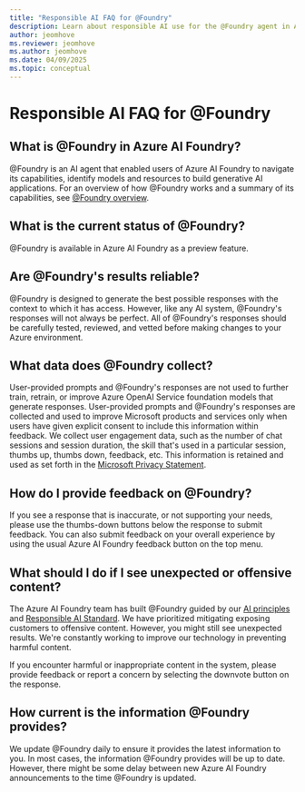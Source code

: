 ```yaml
---
title: "Responsible AI FAQ for @Foundry"
description: Learn about responsible AI use for the @Foundry agent in Azure AI Foundry.
author: jeomhove
ms.reviewer: jeomhove
ms.author: jeomhove
ms.date: 04/09/2025
ms.topic: conceptual
---
```


# Responsible AI FAQ for @Foundry

## What is @Foundry in Azure AI Foundry?

@Foundry is an AI agent that enabled users of Azure AI Foundry to navigate its capabilities, identify models and resources to build generative AI applications. For an overview of how @Foundry works and a summary of its capabilities, see [@Foundry overview](./ask-at-foundry.md).

## What is the current status of @Foundry?

@Foundry is available in Azure AI Foundry as a preview feature.

## Are @Foundry's results reliable?

@Foundry is designed to generate the best possible responses with the context to which it has access. However, like any AI system, @Foundry's responses will not always be perfect. All of @Foundry's responses should be carefully tested, reviewed, and vetted before making changes to your Azure environment.

## What data does @Foundry collect?

User-provided prompts and @Foundry's responses are not used to further train, retrain, or improve Azure OpenAI Service foundation models that generate responses. User-provided prompts and @Foundry's responses are collected and used to improve Microsoft products and services only when users have given explicit consent to include this information within feedback. We collect user engagement data, such as the number of chat sessions and session duration, the skill that's used in a particular session, thumbs up, thumbs down, feedback, etc. This information is retained and used as set forth in the [Microsoft Privacy Statement](https://privacy.microsoft.com/en-us/privacystatement).

## How do I provide feedback on @Foundry?

If you see a response that is inaccurate, or not supporting your needs, please use the thumbs-down buttons below the response to submit feedback. You can also submit feedback on your overall experience by using the usual Azure AI Foundry feedback button on the top menu.

## What should I do if I see unexpected or offensive content?

The Azure AI Foundry team has built @Foundry guided by our [AI principles](https://www.microsoft.com/ai/principles-and-approach) and [Responsible AI Standard](https://aka.ms/RAIStandardPDF). We have prioritized mitigating exposing customers to offensive content. However, you might still see unexpected results. We're constantly working to improve our technology in preventing harmful content.

If you encounter harmful or inappropriate content in the system, please provide feedback or report a concern by selecting the downvote button on the response.

## How current is the information @Foundry provides?

We update @Foundry daily to ensure it provides the latest information to you. In most cases, the information @Foundry provides will be up to date. However, there might be some delay between new Azure AI Foundry announcements to the time @Foundry is updated.
